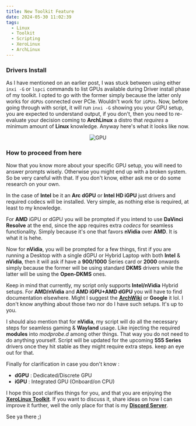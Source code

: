 ```yaml
---
title: New Toolkit Feature
date: 2024-05-30 11:02:39
tags:
  - Linux
  - Toolkit
  - Scripting
  - XeroLinux
  - ArchLinux
---
```


### Drivers Install

As I have mentioned on an earlier post, I was stuck between using either `inxi -G` or `lspci` commands to list GPUs available during Driver install phase of my toolkit. I opted to go with the former simply because the latter only works for `dGPUs` connected over PCIe. Wouldn't work for `iGPUs`. Now, before going through with script, it will run `inxi -G` showing you your GPU setup, you are expected to understand output, if you don't, then you need to re-evaluate your decision coming to **ArchLinux** a distro that *requires* a minimum amount of **Linux** knowledge. Anyway here's what it looks like now.

<div align="center">

![GPU](https://i.imgur.com/s8jkwa7.png)

</div>

### How to proceed from here

Now that you know more about your specific GPU setup, you will need to answer prompts wisely. Otherwise you might end up with a broken system. So be very careful with that. If you don't know, either ask me or do some research on your own.

In the case of **Intel** be it an **Arc dGPU** or **Intel HD iGPU** just drivers and required codecs will be installed. Very simple, as nothing else is required, at least to my knowledge.

For **AMD** iGPU or dGPU you will be prompted if you intend to use **DaVinci Resolve** at the end, since the app requires extra *codecs* for seamless functionality. Simply because it's one that favors **nVidia** over **AMD**. It is what it is hehe.

Now for **nVidia**, you will be prompted for a few things, first if you are running a Desktop with a single dGPU or Hybrid Laptop with both **Intel** & **nVidia**, then it will ask if have a **900/1000** Series card or **2000** onwards simply because the former will be using standard **DKMS** drivers while the latter will be using the **Open-DKMS** ones.

Keep in mind that currently, my script only supports **Intel/nVidia** Hybrid setups. For **AMD/nVidia** and **AMD iGPU+AMD dGPU** you will have to find documentation elsewhere. Might I suggest the [**ArchWiki**](https://wiki.archlinux.org) or **Google** it lol. I don't know anything about those two nor do I have such setups. It's up to you.

I should also mention that for **nVidia**, my script will do all the necessary steps for seamless gaming & **Wayland** usage. Like injecting the required **modules** into *modprobe.d* among other things. That way you do not need to do anything yourself. Script will be updated for the upcoming **555 Series** drivers once they hit stable as they might require extra steps. keep an eye out for that.

Finally for clarification in case you don't know :

- **dGPU** : Dedicated/Discrete GPU
- **iGPU** : Integrated GPU (Onboard/on CPU)

I hope this post clarifies things for you, and that you are enjoying the [**XeroLinux Toolkit**](https://github.com/xerolinux/xlapit-cli). If you want to discuss it, share ideas on how I can improve it further, well the only place for that is my [**Discord Server**](https://discord.gg/5sqxTSuKZu).

See ya there ;)
